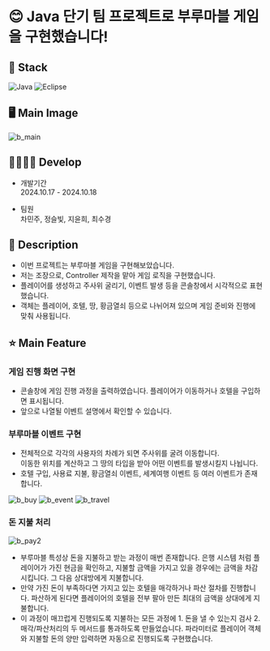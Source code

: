 # 😊 Java 단기 팀 프로젝트로 부루마블 게임을 구현했습니다! 
## 🔧 Stack
![Java](https://img.shields.io/badge/java-%23ED8B00.svg?style=for-the-badge&logo=openjdk&logoColor=white)
![Eclipse](https://img.shields.io/badge/Eclipse-FE7A16.svg?style=for-the-badge&logo=Eclipse&logoColor=white)

## 🖥️ Main Image
![b_main](https://github.com/user-attachments/assets/6d5620c5-ecea-42e6-8f0d-bafe1843f598)

## 👨‍👩‍👧‍👦 Develop
- 개발기간<br>
2024.10.17 - 2024.10.18

- 팀원<br>
차민주, 정슬빛, 지윤희, 최수경

## 📖 Description  
- 이번 프로젝트는 부루마블 게임을 구현해보았습니다.
- 저는 조장으로, Controller 제작을 맡아 게임 로직을 구현했습니다. 
- 플레이어를 생성하고 주사위 굴리기, 이벤트 발생 등을 콘솔창에서 시각적으로 표현했습니다.
- 객체는 플레이어, 호텔, 땅, 황금열쇠 등으로 나뉘어져 있으며 게임 준비와 진행에 맞춰 사용됩니다.

## ⭐ Main Feature
### 게임 진행 화면 구현
- 콘솔창에 게임 진행 과정을 출력하였습니다. 플레이어가 이동하거나 호텔을 구입하면 표시됩니다.
- 앞으로 나열될 이벤트 설명에서 확인할 수 있습니다. 

### 부루마블 이벤트 구현
- 전체적으로 각각의 사용자의 차례가 되면 주사위를 굴려 이동합니다. <br>이동한 위치를 계산하고 그 땅의 타입을 받아 어떤 이벤트를 발생시킬지 나뉩니다. 
- 호텔 구입, 사용료 지불, 황금열쇠 이벤트, 세계여행 이벤트 등 여러 이벤트가 존재합니다.

![b_buy](https://github.com/user-attachments/assets/11719582-ab47-4e3e-97c8-7e05009eae88)
![b_event](https://github.com/user-attachments/assets/80a00a5f-2efa-4ab5-a100-f89ca08d80b7)
![b_travel](https://github.com/user-attachments/assets/cf854deb-7b7b-40f9-bfcf-873784a906f9)

### 돈 지불 처리
![b_pay2](https://github.com/user-attachments/assets/12fc8c6a-f80d-4045-bc37-8540ea5e6330)
- 부루마블 특성상 돈을 지불하고 받는 과정이 매번 존재합니다. 은행 시스템 처럼 플레이어가 가진 현금을 확인하고, 지불할 금액을 가지고 있을 경우에는 금액을 차감시킵니다. 그 다음 상대방에게 지불합니다.
- 만약 가진 돈이 부족하다면 가지고 있는 호텔을 매각하거나 파산 절차를 진행합니다. 파산하게 된다면 플레이어의 호텔을 전부 팔아 만든 최대의 금액을 상대에게 지불합니다. 
- 이 과정이 매끄럽게 진행되도록 지불하는 모든 과정에 1. 돈을 낼 수 있는지 검사 2. 매각/파산처리의 두 메서드를 통과하도록 만들었습니다. 파라미터로 플레이어 객체와 지불할 돈의 양만 입력하면 자동으로 진행되도록 구현했습니다. 


